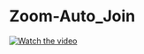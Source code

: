 # Zoom-Auto_Join
[![Watch the video](https://i.imgur.com/vKb2F1B.png)](https://1drv.ms/v/s!Aru7xYZNxXualVZi1H0AJZIHFiHQ?e=X0slUH)
